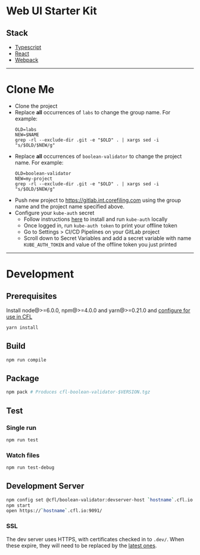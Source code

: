 # Web UI Starter Kit

## Stack
- [Typescript](https://github.com/Microsoft/TypeScript)
- [React](https://github.com/facebook/react)
- [Webpack](https://github.com/webpack/webpack)

---
# Clone Me
- Clone the project
- Replace **all** occurrences of `labs` to change the group name.  For example:
  ```
  OLD=labs
  NEW=$NAME
  grep -rl --exclude-dir .git -e "$OLD" . | xargs sed -i "s/$OLD/$NEW/g"
  ```
- Replace **all** occurrences of `boolean-validator` to change the project name.  For example:
  ```
  OLD=boolean-validator
  NEW=my-project
  grep -rl --exclude-dir .git -e "$OLD" . | xargs sed -i "s/$OLD/$NEW/g"
  ```
- Push new project to https://gitlab.int.corefiling.com using the group name and the project name specified above.
- Configure your `kube-auth` secret
    - Follow instructions [here](https://wiki.int.corefiling.com/pdds/KubeAuth) to install and run `kube-auth` locally
    - Once logged in, run `kube-auth token` to print your offline token
    - Go to Settings > CI/CD Pipelines on your GitLab project
    - Scroll down to Secret Variables and add a secret variable with name `KUBE_AUTH_TOKEN` and value of the offline token you just printed

---

# Development
## Prerequisites
Install node@>=6.0.0, npm@>=4.0.0 and yarn@>=0.21.0 and [configure for use in CFL](https://wiki.int.corefiling.com/dev/NPM)

```bash
yarn install
```

## Build
```bash
npm run compile
```

## Package
```bash
npm pack # Produces cfl-boolean-validator-$VERSION.tgz
```

## Test
### Single run
```bash
npm run test
```

### Watch files
```bash
npm run test-debug
```

## Development Server
```bash
npm config set @cfl/boolean-validator:devserver-host `hostname`.cfl.io # You must have a working DNS entry for "`hostname`.cfl.io".
npm start
open https://`hostname`.cfl.io:9091/
```

### SSL
The dev server uses HTTPS, with certificates checked in to `.dev/`. When these expire, they will need to be replaced by the [latest ones](https://wiki.int.corefiling.com/cfl/CflDotIo).
